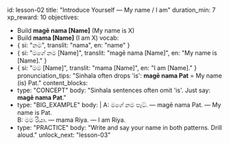id: lesson-02
title: "Introduce Yourself — My name / I am"
duration_min: 7
xp_reward: 10
objectives:
  - Build **magē nama [Name]** (My name is X)
  - Build **mama [Name]** (I am X)
vocab:
  - { si: "නම", translit: "nama", en: "name" }
  - { si: "මගේ නම [Name]", translit: "magē nama [Name]", en: "My name is [Name]." }
  - { si: "මම [Name]", translit: "mama [Name]", en: "I am [Name]." }
pronunciation_tips: "Sinhala often drops 'is': **magē nama Pat** = My name (is) Pat."
content_blocks:
  - type: "CONCEPT"
    body: "Sinhala sentences often omit 'is'. Just say: **magē nama Pat**."
  - type: "BIG_EXAMPLE"
    body: |
      A: මගේ නම පෑට්. — magē nama Pat. — My name is Pat.  
      B: මම රියා. — mama Riya. — I am Riya.
  - type: "PRACTICE"
    body: "Write and say your name in both patterns. Drill aloud."
unlock_next: "lesson-03"

